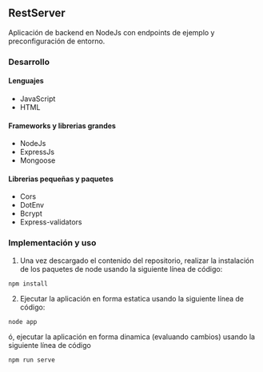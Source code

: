## RestServer

Aplicación de backend en NodeJs con endpoints de ejemplo y preconfiguración de entorno.

### Desarrollo

#### Lenguajes
* JavaScript
* HTML

#### Frameworks y librerias grandes
* NodeJs
* ExpressJs
* Mongoose

#### Librerias pequeñas y paquetes
* Cors
* DotEnv
* Bcrypt
* Express-validators

### Implementación y uso
1. Una vez descargado el contenido del repositorio, realizar la instalación de los paquetes de node usando la siguiente línea de código:
~~~
npm install
~~~
2. Ejecutar la aplicación en forma estatica usando la siguiente línea de código:
~~~
node app
~~~
ó, ejecutar la aplicación en forma dinamica (evaluando cambios) usando la siguiente línea de código
~~~
npm run serve
~~~